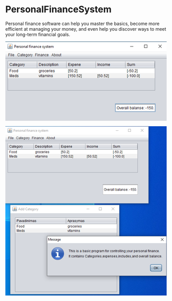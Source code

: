 # PersonalFinanceSystem
Personal finance software can help you master the basics, become more efficient at managing your money, and even help you discover ways to meet your long-term financial goals.

![](img/1.png)

![](img/2.png)
